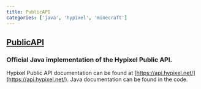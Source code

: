 ```yaml
---
title: PublicAPI
categories: ['java', 'hypixel', 'minecraft']
---
```

## [PublicAPI](https://github.com/HypixelDev/PublicAPI)

### Official Java implementation of the Hypixel Public API.


Hypixel Public API documentation can be found at [https://api.hypixel.net/](https://api.hypixel.net/). Java
documentation can be found in the code.
